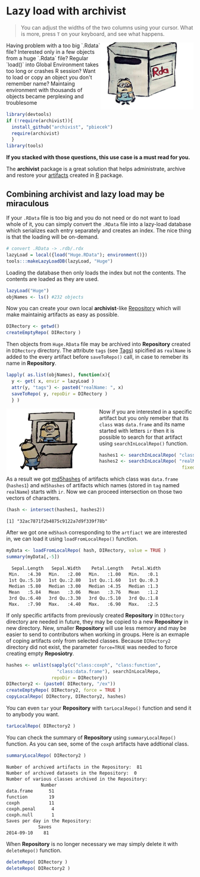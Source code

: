 <!--
%\VignetteEngine{knitr::docco_classic}
%\VignetteIndexEntry{Lazy load}
-->

# Lazy load with **archivist**
> You can adjust the widths of the two columns using your cursor. What is more, press `T` on your keyboard, and see what happens.

<img src="fig111.jpg" width="250px" height="180px" align="right" />
Having problem with a too big `.Rdata` file? Interested only in a few objects from a huge `.Rdata` file?
Regular `load()` into Global Environment takes too long or crashes R session? Want to load or copy an object you don't remember name? Maintaing environment with thousands of objects became perplexing and troublesome  

```r
library(devtools)
if (!require(archivist)){
  install_github("archivist", "pbiecek")
  require(archivist)
  }
library(tools)
```
**If you stacked with those questions, this use case is a must read for you.**

The **archivist** package is a great solution that helps administrate, archive and restore your [artifacts](https://github.com/pbiecek/archivist/wiki) created in [R](http://cran.r-project.org/) package.


## Combining **archivist** and lazy load may be miraculous

If your `.RData` file is too big and you do not need or do not want to load whole of it, you can simply convert the `.RData` file into a lazy-load database which serializes each entry separately and creates an index. The nice thing is that the loading will be on-demand.


```r
# convert .RData -> .rdb/.rdx
lazyLoad = local({load("Huge.RData"); environment()})
tools:::makeLazyLoadDB(lazyLoad, "Huge")
```

Loading the database then only loads the index but not the contents. The contents are loaded as they are used.

```r
lazyLoad("Huge")
objNames <- ls() #232 objects
```

Now you can create your own local **archivist**-like [Repository](https://github.com/pbiecek/archivist/wiki/archivist-package-Repository) which will make maintainig artifacts as easy as possible.

```r
DIRectory <- getwd()
createEmptyRepo( DIRectory )
```
Then objects from `Huge.RData` file may be archived into **Repository** created in `DIRectory` directory. The attribute `tags` (see [Tags](https://github.com/pbiecek/archivist/wiki/archivist-package---Tags)) spicified as `realName` is added to the every  artifact before `saveToRepo()` call, in case to remeber its name in **Repository**.



```r
lapply( as.list(objNames), function(x){
  y <- get( x, envir = lazyLoad )
  attr(y, "tags") <- paste0("realName: ", x)
  saveToRepo( y, repoDir = DIRectory )
  } )
```

<img src="fig2.jpg" width="250px" height="180px" align="left" /> Now if you are interested in a specific artifact but you only remeber that its `class` was `data.frame` and its name started with letters `ir` then it is possible to search for that artifact using `searchInLocalRepo()` function. 

```r
hashes1 <- searchInLocalRepo( "class:data.frame", DIRectory)
hashes2 <- searchInLocalRepo( "realName: ir", DIRectory, 
                               fixed = FALSE)
```
As a result we got [md5hashes](https://github.com/pbiecek/archivist/wiki/archivist-package-md5hash) of artifacts which class was `data.frame` (`hashes1`) and `md5hashes` of artifacts which names (stored in `tag` named `realName`) starts with `ir`. Now we can proceed intersection on those two vectors of characters.

```r
(hash <- intersect(hashes1, hashes2))
```

```
[1] "32ac7871f2b4875c9122a7d9f339f78b"
```
After we got one `md5hash` corresponding to the `artfiact` we are interested in, we can load it using
`loadFromLocalRepo()` function.

```r
myData <- loadFromLocalRepo( hash, DIRectory, value = TRUE )
summary(myData[,-5])
```

```
  Sepal.Length   Sepal.Width    Petal.Length   Petal.Width 
 Min.   :4.30   Min.   :2.00   Min.   :1.00   Min.   :0.1  
 1st Qu.:5.10   1st Qu.:2.80   1st Qu.:1.60   1st Qu.:0.3  
 Median :5.80   Median :3.00   Median :4.35   Median :1.3  
 Mean   :5.84   Mean   :3.06   Mean   :3.76   Mean   :1.2  
 3rd Qu.:6.40   3rd Qu.:3.30   3rd Qu.:5.10   3rd Qu.:1.8  
 Max.   :7.90   Max.   :4.40   Max.   :6.90   Max.   :2.5  
```
If only specific artifacts from previously created **Repository** in `DIRectory` directory are needed in future, they may be copied to a new **Repository** in new directory. New, smaller **Repository** will use less memory and may be easier to send to contributors when working in groups. Here is an exmaple of coping artifacts only from selected classes. Because `DIRectory2` directory did not exist, the parameter `force=TRUE` was needed to force creating empty **Reposiotry**.

```r
hashes <- unlist(sapply(c("class:coxph", "class:function",
                   "class:data.frame"), searchInLocalRepo, 
                 repoDir = DIRectory))
DIRectory2 <- (paste0( DIRectory, "/ex"))
createEmptyRepo( DIRectory2, force = TRUE )
copyLocalRepo( DIRectory, DIRectory2, hashes)
```
You can even `tar` your **Repository** with `tarLocalRepo()` function and send it to anybody you want.

```r
tarLocalRepo( DIRectory2 )
```

You can check the summary of **Repository** using `summaryLocalRepo()` function. As you can see, some of the `coxph` artifacts have addtional class. 

```r
summaryLocalRepo( DIRectory2 )
```

```
Number of archived artifacts in the Repository:  81 
Number of archived datasets in the Repository:  0 
Number of various classes archived in the Repository: 
             Number
data.frame      51
function        19
coxph           11
coxph.penal      4
coxph.null       1
Saves per day in the Repository: 
            Saves
2014-09-10    81
```
When **Repository** is no longer necessary we may simply delete it with `deleteRepo()` function.


```r
deleteRepo( DIRectory )
deleteRepo( DIRectory2 )
```







